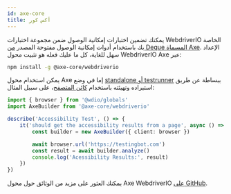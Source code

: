 ```yaml
---
id: axe-core
title: أكس كور
---
```


يمكنك تضمين اختبارات إمكانية الوصول ضمن مجموعة اختبارات WebdriverIO الخاصة بك باستخدام أدوات إمكانية الوصول مفتوحة المصدر [من Deque المسماة Axe](https://www.deque.com/axe/). الإعداد سهل للغاية، كل ما عليك فعله هو تثبيت محول WebdriverIO Axe عبر:

```bash npm2yarn
npm install -g @axe-core/webdriverio
```

يمكن استخدام محول Axe إما في وضع [standalone أو testrunner](/docs/setuptypes) ببساطة عن طريق استيراده وتهيئته باستخدام [كائن المتصفح](/docs/api/browser)، على سبيل المثال:

```ts
import { browser } from '@wdio/globals'
import AxeBuilder from '@axe-core/webdriverio'

describe('Accessibility Test', () => {
    it('should get the accessibility results from a page', async () => {
        const builder = new AxeBuilder({ client: browser })

        await browser.url('https://testingbot.com')
        const result = await builder.analyze()
        console.log('Acessibility Results:', result)
    })
})
```

يمكنك العثور على مزيد من الوثائق حول محول Axe WebdriverIO [على GitHub](https://github.com/dequelabs/axe-core-npm/tree/develop/packages/webdriverio#usage).